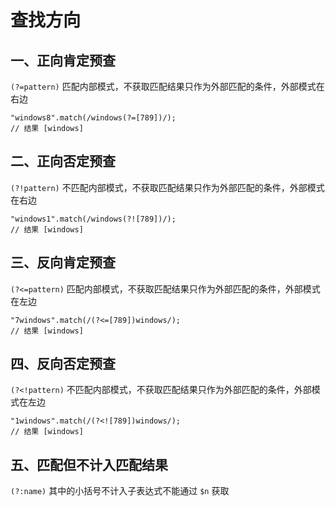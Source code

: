 # 查找方向
## 一、正向肯定预查
`(?=pattern)`     匹配内部模式，不获取匹配结果只作为外部匹配的条件，外部模式在右边
```
"windows8".match(/windows(?=[789])/);
// 结果 [windows]
```
## 二、正向否定预查
`(?!pattern)`     不匹配内部模式，不获取匹配结果只作为外部匹配的条件，外部模式在右边
```
"windows1".match(/windows(?![789])/);
// 结果 [windows]
```
## 三、反向肯定预查
`(?<=pattern)`    匹配内部模式，不获取匹配结果只作为外部匹配的条件，外部模式在左边
```
"7windows".match(/(?<=[789])windows/);
// 结果 [windows]
```
## 四、反向否定预查
`(?<!pattern)`    不匹配内部模式，不获取匹配结果只作为外部匹配的条件，外部模式在左边
```
"1windows".match(/(?<![789])windows/);
// 结果 [windows]
```
## 五、匹配但不计入匹配结果
`(?:name)`        其中的小括号不计入子表达式不能通过 `$n` 获取